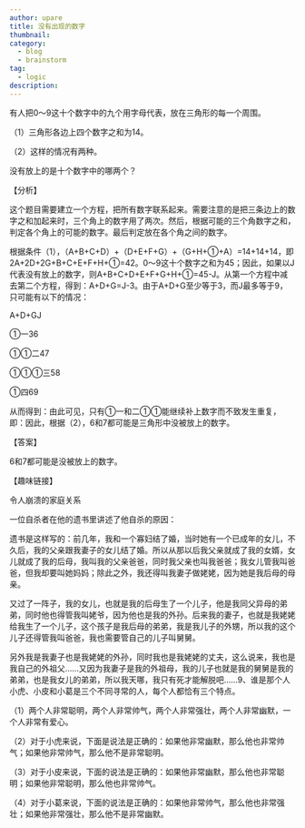 ```yaml
---
author: upare
title: 没有出现的数字
thumbnail:
category:
  - blog
  - brainstorm
tag:
  - logic
description: 
---
```

有人把0～9这十个数字中的九个用字母代表，放在三角形的每一个周围。

（1）三角形各边上四个数字之和为14。

（2）这样的情况有两种。

没有放上的是十个数字中的哪两个？

【分析】

这个题目需要建立一个方程，把所有数字联系起来。需要注意的是把三条边上的数字之和加起来时，三个角上的数字用了两次。然后，根据可能的三个角数字之和，判定各个角上的可能的数字。最后判定放在各个角之间的数字。

根据条件（1），（A+B+C+D）+（D+E+F+G）+（G+H+①+A）=14+14+14，即2A+2D+2G+B+C+E+F+H+①=42。0～9这十个数字之和为45；因此，如果以J代表没有放上的数字，则A+B+C+D+E+F+G+H+①=45-J。从第一个方程中减去第二个方程，得到：A+D+G=J-3。由于A+D+G至少等于3，而J最多等于9，只可能有以下的情况：

A+D+GJ

①一36

①①二47

①①①三58

①四69

从而得到：由此可见，只有①一和二①①能继续补上数字而不致发生重复，即：因此，根据（2），6和7都可能是三角形中没被放上的数字。

【答案】

6和7都可能是没被放上的数字。

【趣味链接】

令人崩溃的家庭关系

一位自杀者在他的遗书里讲述了他自杀的原因：

遗书是这样写的：前几年，我和一个寡妇结了婚，当时她有一个已成年的女儿，不久后，我的父亲跟我妻子的女儿结了婚。所以从那以后我父亲就成了我的女婿，女儿就成了我的后母，我叫我的父亲爸爸，同时我父亲也叫我爸爸；我女儿管我叫爸爸，但我却要叫她妈妈；除此之外，我还得叫我妻子做姥姥，因为她是我后母的母亲。

又过了一阵子，我的女儿，也就是我的后母生了一个儿子，他是我同父异母的弟弟，同时他也得管我叫姥爷，因为他也是我的外孙。后来我的妻子，也就是我姥姥给我生了一个儿子，这个孩子是我后母的弟弟，我是我儿子的外甥，所以我的这个儿子还得管我叫爸爸，我也需要管自己的儿子叫舅舅。

另外我是我妻子也是我姥姥的外孙，同时我也是我姥姥的丈夫，这么说来，我也是我自己的外祖父……又因为我妻子是我的外祖母，我的儿子也就是我的舅舅是我的弟弟，也是我女儿的弟弟，所以我天哪，我只有死才能解脱吧……9、谁是那个人小虎、小皮和小葛是三个不同寻常的人，每个人都恰有三个特点。

（1）两个人非常聪明，两个人非常帅气，两个人非常强壮，两个人非常幽默，一个人非常有爱心。

（2）对于小虎来说，下面是说法是正确的：如果他非常幽默，那么他也非常帅气；如果他非常帅气，那么他不是非常聪明。

（3）对于小皮来说，下面的说法是正确的：如果他非常幽默，那么他也非常聪明；如果他非常聪明，那么他也非常帅气。

（4）对于小葛来说，下面的说法是正确的：如果他非常帅气，那么他也非常强壮；如果他非常强壮，那么他不是非常幽默。